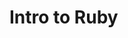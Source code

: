 # Intro to Ruby
<!-- 
The slides for this course can be viewed [here](http://calebsmith.github.io/gdi-intro-python/#/)

 [![Gittip](http://badgr.co/gittip/calebsmith.png)](https://www.gittip.com/calebsmith/)
 
This is the Girl Develop It Intro to Python course. Material is loosely based on Think Python by Allen B. Downey and written by Caleb Smith

The course is meant to be taught in 4 two-hour sections. Each of the slides and practice files are customizable according to the needs of a given class or audience.

* N.B. - This repo should see a bit of change in the next few weeks (as of 6-24-2013) and very much constitutes a WIP

## Classes

### Class 1

Intro to programming in Python - First steps for programming using the Python shell.

What is programming? What is Python? We'll tackle these concepts, set up a development environment, and get started working in the Python shell

### Class 2

Structured programming - Functions, Loops, and conditionals 

We'll be creating small programs in the text editor, implementing control flow and loading these programs into the shell.

### Class 3

Python data structures and other essential built-ins 

Lists, dictionaries and other built-in containers give the Python programmer tremendous power. We'll use these combined with other Python built-ins to process text files for information.

### Class 4

Higher level abstractions using object oriented and functional programming 

What is Object-Oriented Programming and Functional Programming and how can they help make programming easier?

We'll also get started on some projects that you can do with your new Python skills.

 -->